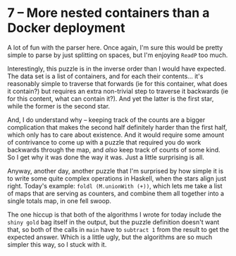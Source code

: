# 7 &ndash; More nested containers than a Docker deployment
A lot of fun with the parser here. Once again, I'm sure this would be pretty simple to parse by just splitting on spaces, but I'm enjoying `ReadP` too much.

Interestingly, this puzzle is in the inverse order than I would have expected. The data set is a list of containers, and for each their contents... it's reasonably simple to traverse that forwards (ie for this container, what does it contain?) but requires an extra non-trivial step to traverse it backwards (ie for this content, what can contain it?). And yet the latter is the first star, while the former is the second star.

And, I do understand why &ndash; keeping track of the counts are a bigger complication that makes the second half definitely harder than the first half, which only has to care about existence. And it would require some amount of contrivance to come up with a puzzle that required you do work backwards through the map, and _also_ keep track of counts of some kind. So I get why it was done the way it was. Just a little surprising is all.

Anyway, another day, another puzzle that I'm surprised by how simple it is to write some quite complex operations in Haskell, when the stars align just right. Today's example: `foldl (M.unionWith (+))`, which lets me take a list of maps that are serving as counters, and combine them all together into a single totals map, in one fell swoop.

The one hiccup is that both of the algorithms I wrote for today include the `shiny gold` bag itself in the output, but the puzzle definition doesn't want that, so both of the calls in `main` have to `subtract 1` from the result to get the expected answer. Which is a little ugly, but the algorithms are so much simpler this way, so I stuck with it.
